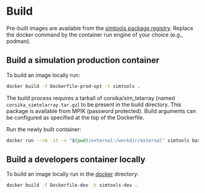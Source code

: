 # Build

Pre-built images are available from the [simtools package registry](https://github.com/orgs/gammasim/packages?repo_name=simtools).
Replace the docker command by the container run engine of your choice (e.g., podman).

## Build a simulation production container

To build an image locally run:

```bash
docker build -f Dockerfile-prod-opt -t simtools .
```

The build process requires a tarball of corsika/sim\_telarray (named `corsika_simtelarray.tar.gz`) to be present in the build directory.
This package is available from MPIK (password protected).
Build arguments can be configured as specified at the top of the Dockerfile.

Run the newly built container:

```bash
docker run --rm -it -v "$(pwd)/external:/workdir/external" simtools bash
```

## Build a developers container locally

To build an image locally run in the [docker](https://github.com/gammasim/simtools/tree/main/docker) directory:

```bash
docker build -f Dockerfile-dev -t simtools-dev .
```
